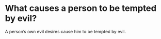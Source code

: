 # What causes a person to be tempted by evil?

A person’s own evil desires cause him to be tempted by evil.
